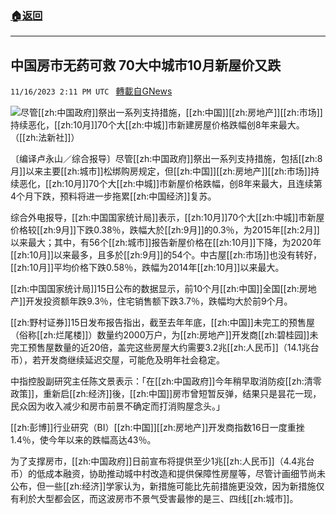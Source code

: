###  [:house:返回](README.md)
---


## 中国房市无药可救 70大中城市10月新屋价又跌
`11/16/2023 2:11 PM UTC ` [轉載自GNews](https://gnews.org/articles/1984723)

![](https://img.ltn.com.tw/Upload/business/page/800/2023/11/16/4492695_1.jpg "")尽管[[zh:中国政府]]祭出一系列支持措施，[[zh:中国]][[zh:房地产]][[zh:市场]]持续恶化，[[zh:10月]]70个大[[zh:中城]]市新建房屋价格跌幅创8年来最大。（[[zh:法新社]]）

〔编译卢永山／综合报导〕尽管[[zh:中国政府]]祭出一系列支持措施，包括[[zh:8月]]以来主要[[zh:城市]]松绑购房规定，但[[zh:中国]][[zh:房地产]][[zh:市场]]持续恶化，[[zh:10月]]70个大[[zh:中城]]市新屋价格跌幅，创8年来最大，且连续第4个月下跌，预料将进一步拖累[[zh:中国经济]]复苏。

综合外电报导，[[zh:中国国家统计局]]表示，[[zh:10月]]70个大[[zh:中城]]市新屋价格较[[zh:9月]]下跌0.38％，跌幅大於[[zh:9月]]的0.3％，为2015年[[zh:2月]]以来最大；其中，有56个[[zh:城市]]报告新屋价格在[[zh:10月]]下降，为2020年[[zh:10月]]以来最多，且多於[[zh:9月]]的54个。中古屋[[zh:市场]]也没有转好，[[zh:10月]]平均价格下跌0.58％，跌幅为2014年[[zh:10月]]以来最大。

[[zh:中国国家统计局]]15日公布的数据显示，前10个月[[zh:中国]]全国[[zh:房地产]]开发投资额年跌9.3％，住宅销售额下跌3.7％，跌幅均大於前9个月。

[[zh:野村证券]]15日发布报告指出，截至去年年底，[[zh:中国]]未完工的预售屋（俗称[[zh:烂尾楼]]）数量约2000万户，为[[zh:房地产]]开发商[[zh:碧桂园]]未完工预售屋数量的近20倍，盖完这些房屋大约需要3.2兆[[zh:人民币]]（14.1兆台币），若开发商继续延迟交屋，可能危及明年社会稳定。

中指控股副研究主任陈文景表示：「在[[zh:中国政府]]今年稍早取消防疫[[zh:清零政策]]，重新启[[zh:经济]]後，[[zh:中国]]房市曾短暂反弹，结果只是昙花一现，民众因为收入减少和房市前景不确定而打消购屋念头。」

[[zh:彭博]]行业研究（BI）[[zh:中国]][[zh:房地产]]开发商指数16日一度重挫1.4％，使今年以来的跌幅高达43％。

为了支撑房市，[[zh:中国政府]]日前宣布将提供至少1兆[[zh:人民币]]（4.4兆台币）的低成本融资，协助推动城中村改造和提供保障性房屋等，尽管计画细节尚未公布，但一些[[zh:经济]]学家认为，新措施可能比先前措施更没效，因为新措施仅有利於大型都会区，而这波房市不景气受害最惨的是三、四线[[zh:城市]]。
